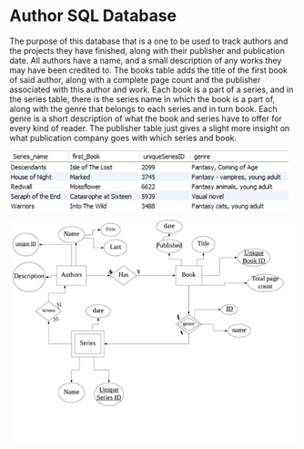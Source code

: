 # Author SQL Database

 The purpose of this database that is a one to be used to track authors and the projects they have finished, along with their publisher and publication date. All authors have a name, and a small description of any works they may have been credited to. The books table adds the title of the first book of said author, along with a complete page count and the publisher associated with this author and work. Each book is a part of a series, and in the series table, there is the series name in which the book is a part of, along with the genre that belongs to each series and in turn book. Each genre is a short description of what the book and series have to offer for every kind of reader. The publisher table just gives a slight more insight on what publication company goes with which series and book.

 ![Example of a query being used to select a series](./Series.png)

 ![Example of the entity relationship diagram](./Entity.png)